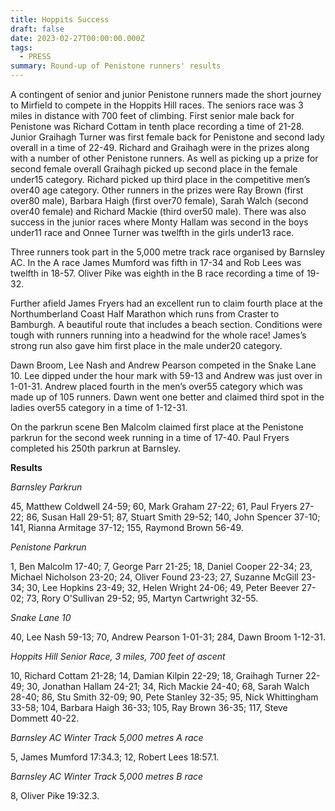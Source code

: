 ```yaml
---
title: Hoppits Success
draft: false
date: 2023-02-27T00:00:00.000Z
tags:
  - PRESS
summary: Round-up of Penistone runners' results
---
```

A contingent of senior and junior Penistone runners made the short journey to Mirfield to compete in the Hoppits Hill races.  The seniors race was 3 miles in distance with 700 feet of climbing.  First senior male back for Penistone was Richard Cottam in tenth place recording a time of 21-28.  Junior Graihagh Turner was first female back for Penistone and second lady overall in a time of 22-49.  Richard and Graihagh were in the prizes along with a number of other Penistone runners.  As well as picking up a prize for second female overall Graihagh picked up second place in the female under15 category.  Richard picked up third place in the competitive men’s over40 age category.  Other runners in the prizes were Ray Brown (first over80 male), Barbara Haigh (first over70 female), Sarah Walch (second over40 female) and Richard Mackie (third over50 male).  There was also success in the junior races where Monty Hallam was second in the boys under11 race and Onnee Turner was twelfth in the girls under13 race.

Three runners took part in the 5,000 metre track race organised by Barnsley AC.  In the A race James Mumford was fifth in 17-34 and Rob Lees was twelfth in 18-57.  Oliver Pike was eighth in the B race recording a time of 19-32.

Further afield James Fryers had an excellent run to claim fourth place at the Northumberland Coast Half Marathon which runs from Craster to Bamburgh.  A beautiful route that includes a beach section.  Conditions were tough with runners running into a headwind for the whole race!  James’s strong run also gave him first place in the male under20 category.

Dawn Broom, Lee Nash and Andrew Pearson competed in the Snake Lane 10.  Lee dipped under the hour mark with 59-13 and Andrew was just over in 1-01-31.  Andrew placed fourth in the men’s over55 category which was made up of 105 runners.  Dawn went one better and claimed third spot in the ladies over55 category in a time of 1-12-31.

On the parkrun scene Ben Malcolm claimed first place at the Penistone parkrun for the second week running in a time of 17-40.  Paul Fryers completed his 250th parkrun at Barnsley.

**R﻿esults**

*Barnsley Parkrun*

45, Matthew Coldwell 24-59; 60, Mark Graham 27-22; 61, Paul Fryers 27-22; 86, Susan Hall 29-51; 87, Stuart Smith 29-52; 140, John Spencer 37-10; 141, Rianna Armitage 37-12; 155, Raymond Brown 56-49.

*Penistone Parkrun*

1, Ben Malcolm 17-40; 7, George Parr 21-25; 18, Daniel Cooper 22-34; 23, Michael Nicholson 23-20; 24, Oliver Found 23-23; 27, Suzanne McGill 23-34; 30, Lee Hopkins 23-49; 32, Helen Wright 24-06; 49, Peter Beever 27-02; 73, Rory O'Sullivan 29-52; 95, Martyn Cartwright 32-55.

*Snake Lane 10*

40, Lee Nash 59-13; 70, Andrew Pearson 1-01-31; 284, Dawn Broom 1-12-31.

*Hoppits Hill Senior Race, 3 miles, 700 feet of ascent*

10, Richard Cottam 21-28; 14, Damian Kilpin 22-29; 18, Graihagh Turner 22-49; 30, Jonathan Hallam 24-21; 34, Rich Mackie 24-40; 68, Sarah Walch 28-40; 86, Stu Smith 32-09; 90, Pete Stanley 32-35; 95, Nick Whittingham 33-58; 104, Barbara Haigh 36-33; 105, Ray Brown 36-35; 117, Steve Dommett 40-22.

*Barnsley AC Winter Track 5,000 metres A race*

5, James Mumford 17:34.3; 12, Robert Lees 18:57.1.

*Barnsley AC Winter Track 5,000 metres B race*

8, Oliver Pike 19:32.3.
